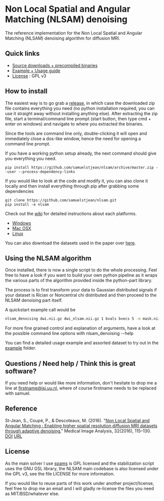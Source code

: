 # Non Local Spatial and Angular Matching (NLSAM) denoising

[release]: https://github.com/samuelstjean/nlsam/releases
[wiki]: https://github.com/samuelstjean/nlsam/wiki
[DOI]: http://dx.doi.org/doi:10.1016/j.media.2016.02.010
[URL]: http://www.sciencedirect.com/science/article/pii/S1361841516000335
[paper]: http://scil.dinf.usherbrooke.ca/wp-content/papers/stjean-etal-media16.pdf
[nlsam_data]:https://github.com/samuelstjean/nlsam_data
[spams]: http://spams-devel.gforge.inria.fr/

The reference implementation for the Non Local Spatial and Angular Matching (NLSAM) denoising algorithm for diffusion MRI.

## Quick links

+ [Source downloads + precompiled binaries](https://github.com/samuelstjean/nlsam/releases)
+ [Example + Usage guide](example/README.md)
+ [License](LICENSE) : GPL v3

## How to install

The easiest way is to go grab a [release][], in which case the downloaded zip file contains everything you need (no python installation required,
you can use it straight away without installing anything else).
After extracting the zip file, start a terminal/command line prompt (start button, then type cmd + enter on windows) and navigate to where you extracted the binaries.

Since the tools are command line only, double-clicking it will open and immediately close a dos-like window, hence the need for opening a command line prompt.

If you have a working python setup already, the next command should give you everything you need.

```shell
pip install https://github.com/samuelstjean/nlsam/archive/master.zip --user --process-dependency-links
```

If you would like to look at the code and modify it, you can also clone it locally
and then install everything through pip after grabbing some dependencies

```shell
git clone https://github.com/samuelstjean/nlsam.git
pip install -e nlsam
```

Check out the [wiki][wiki] for detailed instructions about each platforms.

+ [Windows](https://github.com/samuelstjean/nlsam/wiki/Installation-for-Windows)
+ [Mac OSX](https://github.com/samuelstjean/nlsam/wiki/Installation-for-Mac-OSX)
+ [Linux](https://github.com/samuelstjean/nlsam/wiki/Installation-for-linux)

You can also download the datasets used in the paper over [here][nlsam_data].

## Using the NLSAM algorithm

Once installed, there is now a single script to do the whole processing.
Feel free to have a look if you want to build your own python pipeline as it
wraps the various parts of the algorithm provided inside the python-part library.

The process is to first transform your data to Gaussian distributed signals if your dataset is
Rician or Noncentral chi distributed and then proceed to the NLSAM denoising part itself.

A quickstart example call would be

```bash
nlsam_denoising dwi.nii.gz dwi_nlsam.nii.gz 1 bvals bvecs 5 -m mask.nii.gz
```

For more fine grained control and explanation of arguments,
have a look at the possible command line options with nlsam_denoising --help

You can find a detailed usage example and assorted dataset to try out in the
[example](example) folder.

## Questions / Need help / Think this is great software?

If you need help or would like more information, don't hesitate to drop me a
line at firstname@isi.uu.nl, where of course firstname needs to be replaced with samuel.

## Reference

St-Jean, S., Coupé, P., & Descoteaux, M. (2016).
"[Non Local Spatial and Angular Matching : Enabling higher spatial resolution diffusion MRI datasets through adaptive denoising.][paper]"
Medical Image Analysis, 32(2016), 115–130. [DOI] [URL]

## License

As the main solver I use [spams][] is GPL licensed and the stabilization script
uses the GNU GSL library, the NLSAM main codebase is also licensed under the
GPL v3, see the file LICENSE for more information.

If you would like to reuse parts of this work under another project/license,
feel free to drop me an email and I will gladly re-license the files you need
as MIT/BSD/whatever else.
